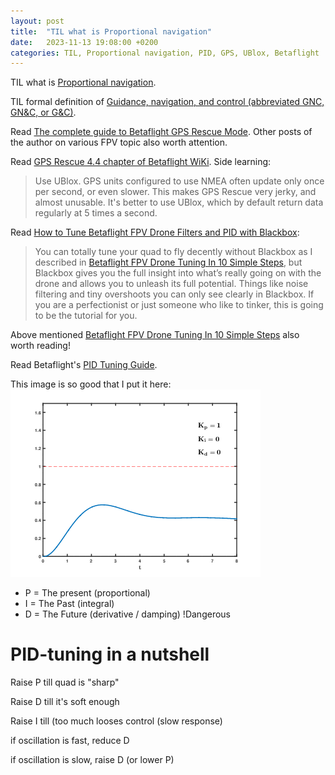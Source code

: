 ```yaml
---
layout: post
title:  "TIL what is Proportional navigation"
date:   2023-11-13 19:08:00 +0200
categories: TIL, Proportional navigation, PID, GPS, UBlox, Betaflight
---
```

TIL what is [Proportional navigation](https://en.wikipedia.org/wiki/Proportional_navigation).

TIL formal definition of [Guidance, navigation, and control (abbreviated GNC, GN&C, or G&C)](https://en.wikipedia.org/wiki/Guidance,_navigation,_and_control).

Read [The complete guide to Betaflight GPS Rescue Mode](https://noirfpv.com/betaflight-gps-rescue-mode-the-complete-guide/). Other posts of the author on various FPV topic also worth attention.

Read [GPS Rescue 4.4 chapter of Betaflight WiKi](https://betaflight.com/docs/wiki/archive/GPS-Rescue-v4-4). Side learning:

> Use UBlox. GPS units configured to use NMEA often update only once per second, or even slower. This makes GPS Rescue very jerky, and almost unusable. It's better to use UBlox, which by default return data regularly at 5 times a second.

Read [How to Tune Betaflight FPV Drone Filters and PID with Blackbox](https://oscarliang.com/pid-filter-tuning-blackbox/):

> You can totally tune your quad to fly decently without Blackbox as I described in [Betaflight FPV Drone Tuning In 10 Simple Steps](https://oscarliang.com/fpv-drone-tuning/), but Blackbox gives you the full insight into what’s really going on with the drone and allows you to unleash its full potential. Things like noise filtering and tiny overshoots you can only see clearly in Blackbox. If you are a perfectionist or just someone who like to tinker, this is going to be the tutorial for you.

Above mentioned [Betaflight FPV Drone Tuning In 10 Simple Steps](https://oscarliang.com/fpv-drone-tuning/) also worth reading!


Read Betaflight's [PID Tuning Guide](https://betaflight.com/docs/wiki/archive/PID-Tuning-Guide).

This image is so good that I put it here:
![PID Compensation Animated](/assets/images/PID_Compensation_Animated.gif "PID Compensation Animated")

* P = The present (proportional)
* I = The Past (integral)
* D = The Future (derivative / damping) !Dangerous

# PID-tuning in a nutshell

Raise P till quad is "sharp"

Raise D till it's soft enough

Raise I till (too much looses control (slow response)

if oscillation is fast, reduce D

if oscillation is slow, raise D (or lower P)
